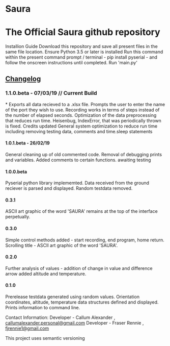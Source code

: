 # Saura
<h1>The Official Saura github repository</h1>

Installion Guide
Download this repository and save all present files in the same file location.
Ensure Python 3.5 or later is installed
Run this command within the present command prompt / terminal - pip install pyserial - and follow the onscreen instructions until completed.
Run 'main.py'

<h2><u>Changelog</u></h2>

<h3>1.1.0.beta - 07/03/19 // Current Build</h3>
 * Exports all data recieved to a .xlsx file.
Prompts the user to enter the name of the port they wish to use.
Recording works in terms of steps instead of the number of elapsed seconds.
Optimization of the data preprocessing that reduces run time.
Heisenbug, IndexError, that was periodically thrown is fixed.
Credits updated
General system optimization to reduce run time including removing testing data, comments and time.sleep statements

<h4>1.0.1.beta - 26/02/19</h4>
General cleaning up of old commented code.
Removal of debugging prints and variables.
Added comments to certain functions.
awaiting testing

<h4>1.0.0.beta</h4>
Pyserial python library implememted.
Data received from the ground reciever is parsed and displayed.
Random testdata removed.

<h4>0.3.1</h4>
ASCII art graphic of the word 'SAURA' remains at the top of the interface perpetually.

<h4>0.3.0</h4>
Simple control methods added - start recording, end program, home return.
Scrolling title - ASCII art graphic of the word 'SAURA'.

<h4>0.2.0</h4>
Further analysis of values - addition of change in value and difference arrow added altitude and temperature. 

<h4>0.1.0</h4>
Prerelease testdata generated using random values.
Orientation coordinates, altitude, temperature data structures defined and displayed.
Prints information to command line.

Contact Information:
Developer - Callum Alexander , callumalexander.personal@gmail.com
Developer - Fraser Rennie , fjrennie1@gmail.com

This project uses semantic versioning

